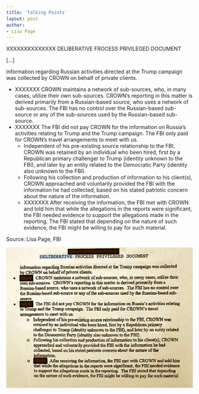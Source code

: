 ```yaml
---
title: 'Talking Points'
layout: post
author:
- Lisa Page
---
```


XXXXXXXXXXXXXX
DELIBERATIVE FROCESS PRIVILEGED DOCUMENT

[…]

information regarding Russian activities directed at the Trump campaign was collected by CROWN on behalf of private clients.

- XXXXXXX CROWN maintains a network of sub-sources, who, in many cases, utilize their own sub-sources. CROWN’s reporting in this matter is derived primarily from a Russian-based source, who uses a network of sub-sources. The FBI has no control over the Russian-based sub-source or any of the sub-sources used by the Russian-based sub-source.
- XXXXXXX The FBI did not pay CROWN for the information on Russia’s activities relating to Trump and the Trump campaign. The FBI only paid for CROWN’s travel arrangements to meet with us.
    - Independent of his pre-existing source relationship to the FBI, CROWN was retained by an individual who been hired, first by a Republican primary challenger to Trump (identity unknown to the FBI), and later by an entity related to the Democratic Party (identity also unknown to the FBI).
    - Following his collection and production of information to his client(s), CROWN approached and voluntarily provided the FBI with the information he had collected, based on his stated patriotic concern about the nature of the information.
    - XXXXXXX After receiving the information, the FBI met with CROWN and told him that while the allegations in the reports were significant, the FBI needed evidence to support the allegations made in the reporting. The FBI stated that depending on the nature of such evidence, the FBI might be willing to pay for such material.

Source: Lisa Page, FBI

![Lisa Page - Talking Points](/assets/2017-03-08-lisa-page-memo.jpg "Lisa Page - Talking Points")
